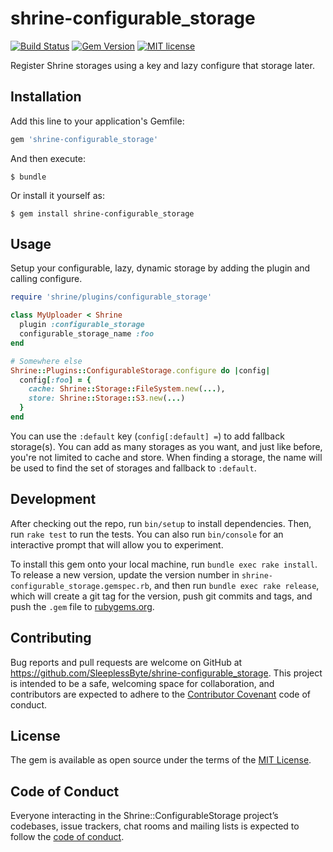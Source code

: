 # shrine-configurable_storage
[![Build Status](https://travis-ci.com/SleeplessByte/shrine-configurable_storage.svg?branch=master)](https://travis-ci.com/SleeplessByte/shrine-configurable_storage)
[![Gem Version](https://badge.fury.io/rb/shrine-configurable_storage.svg)](https://badge.fury.io/rb/shrine-configurable_storage)
[![MIT license](http://img.shields.io/badge/license-MIT-brightgreen.svg)](http://opensource.org/licenses/MIT)

Register Shrine storages using a key and lazy configure that storage later.

## Installation

Add this line to your application's Gemfile:

```ruby
gem 'shrine-configurable_storage'
```

And then execute:

    $ bundle

Or install it yourself as:

    $ gem install shrine-configurable_storage

## Usage

Setup your configurable, lazy, dynamic storage by adding the plugin and calling configure.

```Ruby
require 'shrine/plugins/configurable_storage'

class MyUploader < Shrine
  plugin :configurable_storage
  configurable_storage_name :foo
end

# Somewhere else
Shrine::Plugins::ConfigurableStorage.configure do |config|
  config[:foo] = {
    cache: Shrine::Storage::FileSystem.new(...),
    store: Shrine::Storage::S3.new(...)
  }
end
```

You can use the `:default` key (`config[:default] =`) to add fallback storage(s). You can add as many storages as you
want, and just like before, you're not limited to cache and store. When finding a storage, the name will be used to find
the set of storages and fallback to `:default`.

## Development

After checking out the repo, run `bin/setup` to install dependencies. Then, run `rake test` to run the tests. You can
also run `bin/console` for an interactive prompt that will allow you to experiment.

To install this gem onto your local machine, run `bundle exec rake install`. To release a new version, update the
version number in `shrine-configurable_storage.gemspec.rb`, and then run `bundle exec rake release`, which will create
a git tag for the version, push git commits and tags, and push the `.gem` file to [rubygems.org](https://rubygems.org).

## Contributing

Bug reports and pull requests are welcome on GitHub at https://github.com/SleeplessByte/shrine-configurable_storage.
This project is intended to be a safe, welcoming space for collaboration, and contributors are expected to adhere to
the [Contributor Covenant](http://contributor-covenant.org) code of conduct.

## License

The gem is available as open source under the terms of the [MIT License](https://opensource.org/licenses/MIT).

## Code of Conduct

Everyone interacting in the Shrine::ConfigurableStorage project’s codebases, issue trackers, chat rooms and mailing
lists is expected to follow the [code of conduct](https://github.com/[USERNAME]/shrine-configurable_storage/blob/master/CODE_OF_CONDUCT.md).
